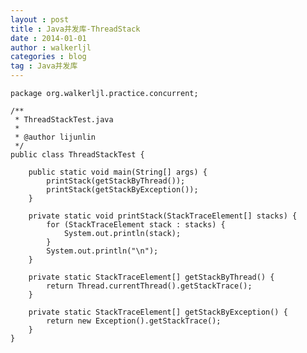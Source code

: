 ```yaml
---
layout : post
title : Java并发库-ThreadStack
date : 2014-01-01
author : walkerljl
categories : blog
tag : Java并发库
---
```

    
    package org.walkerljl.practice.concurrent;
    
    /**
     * ThreadStackTest.java
     *
     * @author lijunlin
     */
    public class ThreadStackTest {
    
        public static void main(String[] args) {
            printStack(getStackByThread());
            printStack(getStackByException());
        }
    
        private static void printStack(StackTraceElement[] stacks) {
            for (StackTraceElement stack : stacks) {
                System.out.println(stack);
            }
            System.out.println("\n");
        }
    
        private static StackTraceElement[] getStackByThread() {
            return Thread.currentThread().getStackTrace();
        }
    
        private static StackTraceElement[] getStackByException() {
            return new Exception().getStackTrace();
        }
    }
